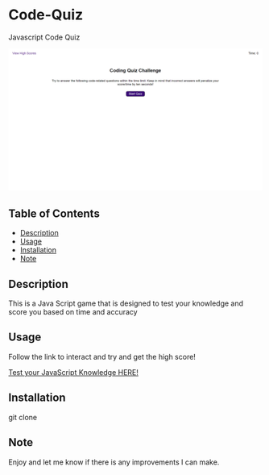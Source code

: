 # Code-Quiz
 Javascript Code Quiz

 ![](assets/Screenshot%202022-03-06%20201811.png)

 ## Table of Contents
  - [Description](#description)
  - [Usage](#usage)
  - [Installation](#installation)
  - [Note](#note)


 ## Description

This is a Java Script game that is designed to test your knowledge and score you based on time and accuracy

 ## Usage

 Follow the link to interact and try and get the high score!

 [Test your JavaScript Knowledge HERE!]()

 ## Installation

 git clone 

 ## Note

 Enjoy and let me know if there is any improvements I can make. 

